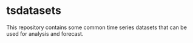 # tsdatasets

This repository contains some common time series datasets that can be used for analysis and forecast.
